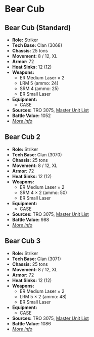 # Bear Cub
## Bear Cub (Standard)
- **Role:** Striker
- **Tech Base:** Clan (3068)
- **Chassis:** 25 tons
- **Movement:** 8 / 12, XL
- **Armor:** 72
- **Heat Sinks:** 12 (12)
- **Weapons:**
  - ER Medium Laser × 2
  - LRM 5 (ammo: 24)
  - SRM 4 (ammo: 25)
  - ER Small Laser
- **Equipment:**
  - CASE
- **Sources:** TRO 3075, [Master Unit List](http://masterunitlist.info/Unit/Details/314/bear-cub-standard)
- **Battle Value:** 1052
- [*More Info*](bear_cub/bear_cub_standard.md)

## Bear Cub 2
- **Role:** Striker
- **Tech Base:** Clan (3070)
- **Chassis:** 25 tons
- **Movement:** 8 / 12, XL
- **Armor:** 72
- **Heat Sinks:** 12 (12)
- **Weapons:**
  - ER Medium Laser × 2
  - SRM 4 × 2 (ammo: 50)
  - ER Small Laser
- **Equipment:**
  - CASE
- **Sources:** TRO 3075, [Master Unit List](http://masterunitlist.info/Unit/Details/315/bear-cub-2)
- **Battle Value:** 988
- [*More Info*](bear_cub/bear_cub_2.md)

## Bear Cub 3
- **Role:** Striker
- **Tech Base:** Clan (3071)
- **Chassis:** 25 tons
- **Movement:** 8 / 12, XL
- **Armor:** 72
- **Heat Sinks:** 12 (12)
- **Weapons:**
  - ER Medium Laser × 2
  - LRM 5 × 2 (ammo: 48)
  - ER Small Laser
- **Equipment:**
  - CASE
- **Sources:** TRO 3075, [Master Unit List](http://masterunitlist.info/Unit/Details/316/bear-cub-3)
- **Battle Value:** 1086
- [*More Info*](bear_cub/bear_cub_3.md)

